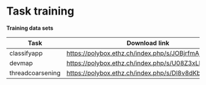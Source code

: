 # Task training

**Training data sets**

Task | Download link
------------ | -------------
classifyapp | https://polybox.ethz.ch/index.php/s/JOBjrfmAjOeWCyl
devmap | https://polybox.ethz.ch/index.php/s/U08Z3xLhvbLk8io
threadcoarsening | https://polybox.ethz.ch/index.php/s/Dl8v8dKbuoWS3Ck
